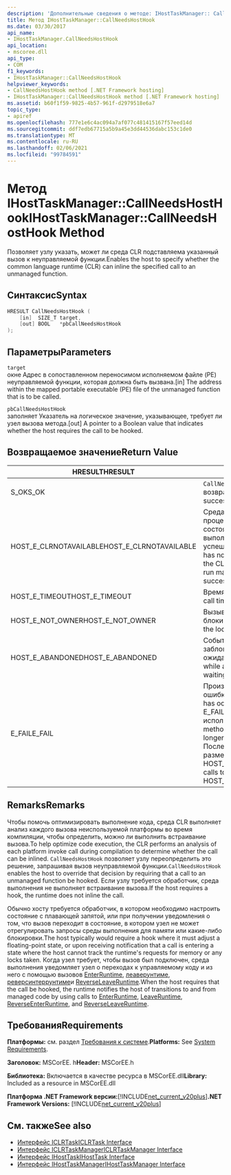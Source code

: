 ```yaml
---
description: 'Дополнительные сведения о методе: IHostTaskManager:: CallNeedsHostHook'
title: Метод IHostTaskManager::CallNeedsHostHook
ms.date: 03/30/2017
api_name:
- IHostTaskManager.CallNeedsHostHook
api_location:
- mscoree.dll
api_type:
- COM
f1_keywords:
- IHostTaskManager::CallNeedsHostHook
helpviewer_keywords:
- CallNeedsHostHook method [.NET Framework hosting]
- IHostTaskManager::CallNeedsHostHook method [.NET Framework hosting]
ms.assetid: b60f1f59-9825-4b57-961f-d2979518e6a7
topic_type:
- apiref
ms.openlocfilehash: 777e1e6c4ac094a7af077c481415167f57eed14d
ms.sourcegitcommit: ddf7edb67715a5b9a45e3dd44536dabc153c1de0
ms.translationtype: MT
ms.contentlocale: ru-RU
ms.lasthandoff: 02/06/2021
ms.locfileid: "99784591"
---
```

# <a name="ihosttaskmanagercallneedshosthook-method"></a><span data-ttu-id="449b9-103">Метод IHostTaskManager::CallNeedsHostHook</span><span class="sxs-lookup"><span data-stu-id="449b9-103">IHostTaskManager::CallNeedsHostHook Method</span></span>

<span data-ttu-id="449b9-104">Позволяет узлу указать, может ли среда CLR подставляема указанный вызов к неуправляемой функции.</span><span class="sxs-lookup"><span data-stu-id="449b9-104">Enables the host to specify whether the common language runtime (CLR) can inline the specified call to an unmanaged function.</span></span>  
  
## <a name="syntax"></a><span data-ttu-id="449b9-105">Синтаксис</span><span class="sxs-lookup"><span data-stu-id="449b9-105">Syntax</span></span>  
  
```cpp  
HRESULT CallNeedsHostHook (  
    [in]  SIZE_T target,
    [out] BOOL   *pbCallNeedsHostHook  
);  
```  
  
## <a name="parameters"></a><span data-ttu-id="449b9-106">Параметры</span><span class="sxs-lookup"><span data-stu-id="449b9-106">Parameters</span></span>  

 `target`  
 <span data-ttu-id="449b9-107">окне Адрес в сопоставленном переносимом исполняемом файле (PE) неуправляемой функции, которая должна быть вызвана.</span><span class="sxs-lookup"><span data-stu-id="449b9-107">[in] The address within the mapped portable executable (PE) file of the unmanaged function that is to be called.</span></span>  
  
 `pbCallNeedsHostHook`  
 <span data-ttu-id="449b9-108">заполняет Указатель на логическое значение, указывающее, требует ли узел вызова метода.</span><span class="sxs-lookup"><span data-stu-id="449b9-108">[out] A pointer to a Boolean value that indicates whether the host requires the call to be hooked.</span></span>  
  
## <a name="return-value"></a><span data-ttu-id="449b9-109">Возвращаемое значение</span><span class="sxs-lookup"><span data-stu-id="449b9-109">Return Value</span></span>  
  
|<span data-ttu-id="449b9-110">HRESULT</span><span class="sxs-lookup"><span data-stu-id="449b9-110">HRESULT</span></span>|<span data-ttu-id="449b9-111">Описание:</span><span class="sxs-lookup"><span data-stu-id="449b9-111">Description</span></span>|  
|-------------|-----------------|  
|<span data-ttu-id="449b9-112">S_OK</span><span class="sxs-lookup"><span data-stu-id="449b9-112">S_OK</span></span>|<span data-ttu-id="449b9-113">`CallNeedsHostHook` успешно возвращено.</span><span class="sxs-lookup"><span data-stu-id="449b9-113">`CallNeedsHostHook` returned successfully.</span></span>|  
|<span data-ttu-id="449b9-114">HOST_E_CLRNOTAVAILABLE</span><span class="sxs-lookup"><span data-stu-id="449b9-114">HOST_E_CLRNOTAVAILABLE</span></span>|<span data-ttu-id="449b9-115">Среда CLR не была загружена в процесс, или среда CLR находится в состоянии, в котором она не может выполнить управляемый код или успешно обработать вызов.</span><span class="sxs-lookup"><span data-stu-id="449b9-115">The CLR has not been loaded into a process, or the CLR is in a state in which it cannot run managed code or process the call successfully.</span></span>|  
|<span data-ttu-id="449b9-116">HOST_E_TIMEOUT</span><span class="sxs-lookup"><span data-stu-id="449b9-116">HOST_E_TIMEOUT</span></span>|<span data-ttu-id="449b9-117">Время ожидания вызова истекло.</span><span class="sxs-lookup"><span data-stu-id="449b9-117">The call timed out.</span></span>|  
|<span data-ttu-id="449b9-118">HOST_E_NOT_OWNER</span><span class="sxs-lookup"><span data-stu-id="449b9-118">HOST_E_NOT_OWNER</span></span>|<span data-ttu-id="449b9-119">Вызывающий объект не владеет блокировкой.</span><span class="sxs-lookup"><span data-stu-id="449b9-119">The caller does not own the lock.</span></span>|  
|<span data-ttu-id="449b9-120">HOST_E_ABANDONED</span><span class="sxs-lookup"><span data-stu-id="449b9-120">HOST_E_ABANDONED</span></span>|<span data-ttu-id="449b9-121">Событие было отменено, пока заблокированный поток или волокно ожидают его.</span><span class="sxs-lookup"><span data-stu-id="449b9-121">An event was canceled while a blocked thread or fiber was waiting on it.</span></span>|  
|<span data-ttu-id="449b9-122">E_FAIL</span><span class="sxs-lookup"><span data-stu-id="449b9-122">E_FAIL</span></span>|<span data-ttu-id="449b9-123">Произошла неизвестная фатальная ошибка.</span><span class="sxs-lookup"><span data-stu-id="449b9-123">An unknown catastrophic failure has occurred.</span></span> <span data-ttu-id="449b9-124">Когда метод возвращает E_FAIL, среда CLR больше не может использоваться в процессе.</span><span class="sxs-lookup"><span data-stu-id="449b9-124">When a method returns E_FAIL, the CLR is no longer usable within the process.</span></span> <span data-ttu-id="449b9-125">Последующие вызовы методов размещения возвращают HOST_E_CLRNOTAVAILABLE.</span><span class="sxs-lookup"><span data-stu-id="449b9-125">Subsequent calls to hosting methods return HOST_E_CLRNOTAVAILABLE.</span></span>|  
  
## <a name="remarks"></a><span data-ttu-id="449b9-126">Remarks</span><span class="sxs-lookup"><span data-stu-id="449b9-126">Remarks</span></span>  

 <span data-ttu-id="449b9-127">Чтобы помочь оптимизировать выполнение кода, среда CLR выполняет анализ каждого вызова неиспользуемой платформы во время компиляции, чтобы определить, можно ли выполнить встраивание вызова.</span><span class="sxs-lookup"><span data-stu-id="449b9-127">To help optimize code execution, the CLR performs an analysis of each platform invoke call during compilation to determine whether the call can be inlined.</span></span> <span data-ttu-id="449b9-128">`CallNeedsHostHook` позволяет узлу переопределить это решение, запрашивая вызов неуправляемой функции.</span><span class="sxs-lookup"><span data-stu-id="449b9-128">`CallNeedsHostHook` enables the host to override that decision by requiring that a call to an unmanaged function be hooked.</span></span> <span data-ttu-id="449b9-129">Если узлу требуется обработчик, среда выполнения не выполняет встраивание вызова.</span><span class="sxs-lookup"><span data-stu-id="449b9-129">If the host requires a hook, the runtime does not inline the call.</span></span>  
  
 <span data-ttu-id="449b9-130">Обычно хосту требуется обработчик, в котором необходимо настроить состояние с плавающей запятой, или при получении уведомления о том, что вызов переходит в состояние, в котором узел не может отрегулировать запросы среды выполнения для памяти или какие-либо блокировки.</span><span class="sxs-lookup"><span data-stu-id="449b9-130">The host typically would require a hook where it must adjust a floating-point state, or upon receiving notification that a call is entering a state where the host cannot track the runtime's requests for memory or any locks taken.</span></span> <span data-ttu-id="449b9-131">Когда узел требует, чтобы вызов был подключен, среда выполнения уведомляет узел о переходах к управляемому коду и из него с помощью вызовов [EnterRuntime](ihosttaskmanager-enterruntime-method.md), [леаверунтиме](ihosttaskmanager-leaveruntime-method.md), [реверсинтеррунтиме](ihosttaskmanager-reverseenterruntime-method.md)и [ReverseLeaveRuntime](ihosttaskmanager-reverseleaveruntime-method.md).</span><span class="sxs-lookup"><span data-stu-id="449b9-131">When the host requires that the call be hooked, the runtime notifies the host of transitions to and from managed code by using calls to [EnterRuntime](ihosttaskmanager-enterruntime-method.md), [LeaveRuntime](ihosttaskmanager-leaveruntime-method.md), [ReverseEnterRuntime](ihosttaskmanager-reverseenterruntime-method.md), and [ReverseLeaveRuntime](ihosttaskmanager-reverseleaveruntime-method.md).</span></span>  
  
## <a name="requirements"></a><span data-ttu-id="449b9-132">Требования</span><span class="sxs-lookup"><span data-stu-id="449b9-132">Requirements</span></span>  

 <span data-ttu-id="449b9-133">**Платформы:** см. раздел [Требования к системе](../../get-started/system-requirements.md).</span><span class="sxs-lookup"><span data-stu-id="449b9-133">**Platforms:** See [System Requirements](../../get-started/system-requirements.md).</span></span>  
  
 <span data-ttu-id="449b9-134">**Заголовок:** MSCorEE. h</span><span class="sxs-lookup"><span data-stu-id="449b9-134">**Header:** MSCorEE.h</span></span>  
  
 <span data-ttu-id="449b9-135">**Библиотека:** Включается в качестве ресурса в MSCorEE.dll</span><span class="sxs-lookup"><span data-stu-id="449b9-135">**Library:** Included as a resource in MSCorEE.dll</span></span>  
  
 <span data-ttu-id="449b9-136">**Платформа .NET Framework версии:**[!INCLUDE[net_current_v20plus](../../../../includes/net-current-v20plus-md.md)]</span><span class="sxs-lookup"><span data-stu-id="449b9-136">**.NET Framework Versions:** [!INCLUDE[net_current_v20plus](../../../../includes/net-current-v20plus-md.md)]</span></span>  
  
## <a name="see-also"></a><span data-ttu-id="449b9-137">См. также</span><span class="sxs-lookup"><span data-stu-id="449b9-137">See also</span></span>

- [<span data-ttu-id="449b9-138">Интерфейс ICLRTask</span><span class="sxs-lookup"><span data-stu-id="449b9-138">ICLRTask Interface</span></span>](iclrtask-interface.md)
- [<span data-ttu-id="449b9-139">Интерфейс ICLRTaskManager</span><span class="sxs-lookup"><span data-stu-id="449b9-139">ICLRTaskManager Interface</span></span>](iclrtaskmanager-interface.md)
- [<span data-ttu-id="449b9-140">Интерфейс IHostTask</span><span class="sxs-lookup"><span data-stu-id="449b9-140">IHostTask Interface</span></span>](ihosttask-interface.md)
- [<span data-ttu-id="449b9-141">Интерфейс IHostTaskManager</span><span class="sxs-lookup"><span data-stu-id="449b9-141">IHostTaskManager Interface</span></span>](ihosttaskmanager-interface.md)
